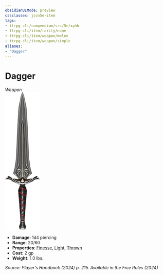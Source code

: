 ```yaml
---
obsidianUIMode: preview
cssclasses: json5e-item
tags:
- ttrpg-cli/compendium/src/5e/xphb
- ttrpg-cli/item/rarity/none
- ttrpg-cli/item/weapon/melee
- ttrpg-cli/item/weapon/simple
aliases: 
- "Dagger"
---
```

# Dagger
*Weapon*  
![](Misc%20Files/CLI/compendium/items/img/dagger.webp#right)

- **Damage**: 1d4 piercing
- **Range**: 20/60
- **Properties**: [Finesse](Misc%20Files/CLI/rules/item-properties.md#Finesse), [Light](Misc%20Files/CLI/rules/item-properties.md#Light), [Thrown](Misc%20Files/CLI/rules/item-properties.md#Thrown)
- **Cost**: 2 gp
- **Weight**: 1.0 lbs.

*Source: Player's Handbook (2024) p. 215. Available in the Free Rules (2024)*